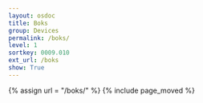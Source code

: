 ```yaml
---
layout: osdoc
title: Boks
group: Devices
permalink: /boks/
level: 1
sortkey: 0009.010
ext_url: /boks
show: True
---
```


{% assign url = "/boks/" %}
{% include page_moved %}
